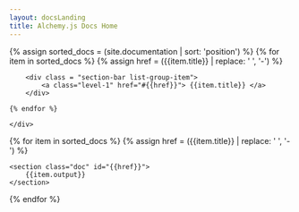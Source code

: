 ```yaml
---
layout: docsLanding
title: Alchemy.js Docs Home
---
```

<div id="sidebar-wrapper">
    <div id="sidebar" class="list-group">
    {% assign sorted_docs = (site.documentation | sort: 'position') %}
    <!--     <div id="sidebar-list"> -->
    {% for item in sorted_docs %}
        {% assign href = ({{item.title}} | replace: ' ', '-') %}

        <div class = "section-bar list-group-item">
            <a class="level-1" href="#{{href}}"> {{item.title}} </a>
        </div>

    {% endfor %}
<!--     </div>  -->
    </div>
</div>

<div id="doc-content">
{% for item in sorted_docs %}
    {% assign href = ({{item.title}} | replace: ' ', '-') %}

    <section class="doc" id="{{href}}">
        {{item.output}}
    </section>

{% endfor %}

</div>